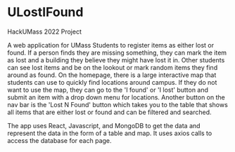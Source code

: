 # ULostIFound

HackUMass 2022 Project

A web application for UMass Students to register items as either lost or found. If a person finds they are missing something, they can mark the item as lost and a building they believe they might have lost it in. Other students can see lost items and be on the lookout or mark random items they find around as found. On the homepage, there is a large interactive map that students can use to quickly find locations around campus. If they do not want to use the map, they can go to the 'I found' or 'I lost' button and submit an item with a drop down menu for locations. Another button on the nav bar is the 'Lost N Found' button which takes you to the table that shows all items that are either lost or found and can be filtered and searched.

The app uses React, Javascript, and MongoDB to get the data and represent the data in the form of a table and map. It uses axios calls to access the database for each page.
